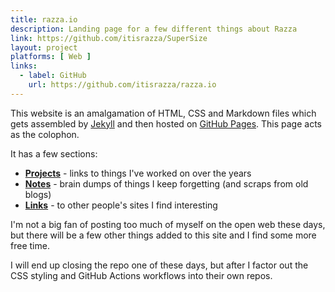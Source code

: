 ```yaml
---
title: razza.io
description: Landing page for a few different things about Razza
link: https://github.com/itisrazza/SuperSize
layout: project
platforms: [ Web ]
links:
  - label: GitHub
    url: https://github.com/itisrazza/razza.io
---
```


This website is an amalgamation of HTML, CSS and Markdown files which gets assembled by [Jekyll] and then hosted on [GitHub Pages]. This page acts as the colophon.

It has a few sections:

* **[Projects]** - links to things I've worked on over the years
* **[Notes]** - brain dumps of things I keep forgetting (and scraps from old blogs)
* **[Links]** - to other people's sites I find interesting

I'm not a big fan of posting too much of myself on the open web these days, but there will be a few other things added to this site and I find some more free time.

I will end up closing the repo one of these days, but after I factor out the CSS styling and GitHub Actions workflows into their own repos.

[Jekyll]: https://jekyllrb.com/
[GitHub Pages]: https://pages.github.com/

[Projects]: /projects
[Notes]: /notes
[Links]: /links
